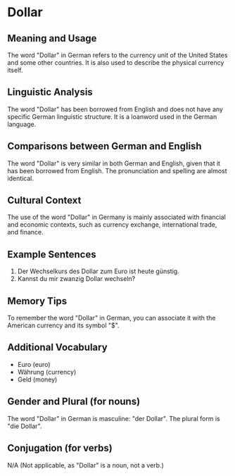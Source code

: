 # Dollar
## Meaning and Usage
The word "Dollar" in German refers to the currency unit of the United States and some other countries. It is also used to describe the physical currency itself.

## Linguistic Analysis
The word "Dollar" has been borrowed from English and does not have any specific German linguistic structure. It is a loanword used in the German language.

## Comparisons between German and English
The word "Dollar" is very similar in both German and English, given that it has been borrowed from English. The pronunciation and spelling are almost identical.

## Cultural Context
The use of the word "Dollar" in Germany is mainly associated with financial and economic contexts, such as currency exchange, international trade, and finance.

## Example Sentences
1. Der Wechselkurs des Dollar zum Euro ist heute günstig.
2. Kannst du mir zwanzig Dollar wechseln?

## Memory Tips
To remember the word "Dollar" in German, you can associate it with the American currency and its symbol "$".

## Additional Vocabulary
- Euro (euro)
- Währung (currency)
- Geld (money)

## Gender and Plural (for nouns)
The word "Dollar" in German is masculine: "der Dollar". The plural form is "die Dollar".

## Conjugation (for verbs)
N/A (Not applicable, as "Dollar" is a noun, not a verb.)